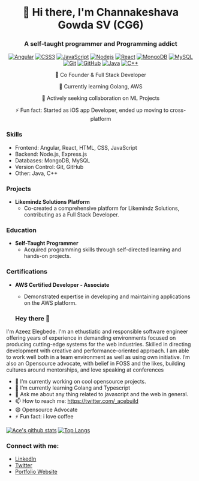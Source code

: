 <h1 align="center">👋 Hi there, I'm Channakeshava Gowda SV (CG6)</h1>
<h3 align="center">A self-taught programmer and Programming addict</h3>

<p align="center">
  <a href="https://github.com/CGCode6/"><img src="https://img.shields.io/badge/-Angular-red?style=flat-square&logo=html5&logoColor=white" alt="Angular"></a>
  <a href="https://github.com/CGCode6/"><img src="https://img.shields.io/badge/-CSS3-1572B6?style=flat-square&logo=css3" alt="CSS3"></a>
  <a href="https://github.com/CGCode6/"><img src="https://img.shields.io/badge/-JavaScript-black?style=flat-square&logo=javascript" alt="JavaScript"></a>
  <a href="https://github.com/CGCode6/"><img src="https://img.shields.io/badge/-Nodejs-black?style=flat-square&logo=Node.js" alt="Nodejs"></a>
  <a href="https://github.com/CGCode6/"><img src="https://img.shields.io/badge/-React-black?style=flat-square&logo=react" alt="React"></a>
  <a href="https://github.com/CGCode6/"><img src="https://img.shields.io/badge/-MongoDB-black?style=flat-square&logo=mongodb" alt="MongoDB"></a>
  <a href="https://github.com/CGCode6/"><img src="https://img.shields.io/badge/-MySQL-black?style=flat-square&logo=mysql" alt="MySQL"></a>
  <a href="https://github.com/CGCode6/"><img src="https://img.shields.io/badge/-Git-black?style=flat-square&logo=git" alt="Git"></a>
  <a href="https://github.com/CGCode6/"><img src="https://img.shields.io/badge/-GitHub-181717?style=flat-square&logo=github" alt="GitHub"></a>
  <a href="https://github.com/CGCode6/"><img src="https://img.shields.io/badge/-Java-black?style=flat-square&logo=Java" alt="Java"></a>
  <a href="https://github.com/CGCode6/"><img src="https://img.shields.io/badge/-C++-00599C?style=flat-square&logo=c%2B%2B" alt="C++"></a>
</p>

<p align="center">🚀 Co Founder & Full Stack Developer</p>
<p align="center">🌱 Currently learning Golang, AWS</p>
<p align="center">👯 Actively seeking collaboration on ML Projects</p>
<p align="center">⚡ Fun fact: Started as iOS app Developer, ended up moving to cross-platform</p>

### Skills
- Frontend: Angular, React, HTML, CSS, JavaScript
- Backend: Node.js, Express.js
- Databases: MongoDB, MySQL
- Version Control: Git, GitHub
- Other: Java, C++

### Projects
- **Likemindz Solutions Platform**
  - Co-created a comprehensive platform for Likemindz Solutions, contributing as a Full Stack Developer.

### Education
- **Self-Taught Programmer**
  - Acquired programming skills through self-directed learning and hands-on projects.

### Certifications
- **AWS Certified Developer - Associate**
  - Demonstrated expertise in developing and maintaining applications on the AWS platform.

   ### Hey there 👋 
I'm Azeez Elegbede. I'm an ethustiatic and responsible software engineer offering years of experience in demanding environments focused on producing cutting-edge systems for the web industries. Skilled in directing development with creative and performance-oriented approach. I am able to work well both in a team environment as well as using own initiative. I’m also an Opensource advocate, with belief in FOSS and the likes, building cultures around mentorships, and love speaking at conferences

- 🔭 I’m currently working on cool opensource projects.
- 🌱 I’m currently learning Golang and Typescript
- 💬 Ask me about any thing related to javascript and the web in general.
- 📫 How to reach me: https://twitter.com/_acebuild
- 😄 Opensource Advocate
- ⚡ Fun fact: i love coffee



[![Ace's github stats](https://github-readme-stats.vercel.app/api?username=CG6-Tech&show_icons=true)](https://github.com/CG6-Tech/github-readme-stats)
[![Top Langs](https://github-readme-stats.vercel.app/api/top-langs/?username=CG6-Tech&layout=compact)](https://github.com/CG6-Tech/github-readme-stats)

### Connect with me:
- [LinkedIn](YOUR_LINKEDIN_PROFILE_LINK)
- [Twitter](YOUR_TWITTER_PROFILE_LINK)
- [Portfolio Website](YOUR_PORTFOLIO_LINK)
